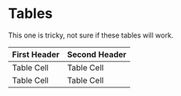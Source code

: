 # Tables

This one is tricky, not sure if these tables will work.

First Header | Second Header
-------------|--------------
Table Cell   | Table Cell
Table Cell   | Table Cell